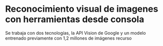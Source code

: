 # Reconocimiento visual de imagenes con herramientas desde consola

Se trabaja con dos tecnologías, la API Vision de Google y un modelo entrenado previamente con 1,2 millones de imágenes recurso